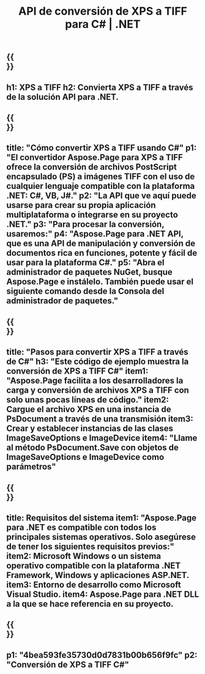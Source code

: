 ﻿---
translation: true
template: /_templates/_conversion-child-net.md
title: API de conversión de XPS a TIFF para C# |  .NET
url: /net/conversion/xps-to-tiff/
description: Código de muestra para la conversión de XPS a TIFF C#. Utilice el código de ejemplo de API para la conversión de archivos XPS por lotes a TIFF dentro de VB.NET, Asp.NET o cualquier aplicación basada en .NET.
informat: XPS
outformat: TIFF
otherformats: XPS EPS
---

{{<section banner>}}
---
h1: XPS a TIFF
h2: Convierta XPS a TIFF a través de la solución API para .NET.
---

{{<section overview>}}
---
title: "Cómo convertir XPS a TIFF usando C#"
p1: "El convertidor Aspose.Page para XPS a TIFF ofrece la conversión de archivos PostScript encapsulado (PS) a imágenes TIFF con el uso de cualquier lenguaje compatible con la plataforma .NET: C#, VB, J#."
p2: "La API que ve aquí puede usarse para crear su propia aplicación multiplataforma o integrarse en su proyecto .NET."
p3: "Para procesar la conversión, usaremos:"
p4: "Aspose.Page para .NET API, que es una API de manipulación y conversión de documentos rica en funciones, potente y fácil de usar para la plataforma C#."
p5: "Abra el administrador de paquetes NuGet, busque Aspose.Page e instálelo. También puede usar el siguiente comando desde la Consola del administrador de paquetes."
---

{{<section feature1>}}
---
title: "Pasos para convertir XPS a TIFF a través de C#"
h3: "Este código de ejemplo muestra la conversión de XPS a TIFF C#"
item1: "Aspose.Page facilita a los desarrolladores la carga y conversión de archivos XPS a TIFF con solo unas pocas líneas de código."
item2: Cargue el archivo XPS en una instancia de PsDocument a través de una transmisión
item3: Crear y establecer instancias de las clases ImageSaveOptions e ImageDevice
item4: "Llame al método PsDocument.Save con objetos de ImageSaveOptions e ImageDevice como parámetros"
---

{{<section feature2>}}
---
title: Requisitos del sistema
item1: "Aspose.Page para .NET es compatible con todos los principales sistemas operativos. Solo asegúrese de tener los siguientes requisitos previos:"
item2: Microsoft Windows o un sistema operativo compatible con la plataforma .NET Framework, Windows y aplicaciones ASP.NET.
item3: Entorno de desarrollo como Microsoft Visual Studio.
item4: Aspose.Page para .NET DLL a la que se hace referencia en su proyecto.
---

{{<section gist>}}
---
p1: "4bea593fe35730d0d7831b00b656f9fc"
p2: "Conversión de XPS a TIFF C#"
---
